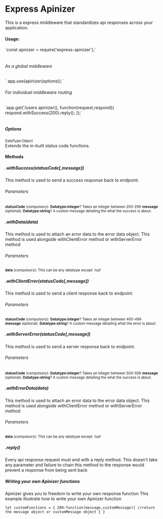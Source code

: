 <h1>Express Apinizer</h1>

This is a express middleware that standardizes api responses across your application.

<h4>Usage:</h4>  
`const apinizer = require('express-apinizer');`
<br><br>
<h6>As a global middleware</h6>
 `  app.use(apinizer(options));`
  <h6>For individual middleware routing</h6>
  `app.get('/users  apinizer(), function(request,respond){
    respond.withSuccess(200).reply();
  });`
<br><br>

<h5>Options</h5>
<small>DataType:Object</small><br/>
Extends the in-built status code functions.


<h4>Methods</h4>

<h5>.withSuccess(statusCode[,message])</h5>
This method is used to send a success response back to endpoint. 
<h6>Parameters</h6>
<small><b>statusCode</b> (compulsory): <b>Datatype:integer</b>? Takes an integer between 200-299</small>
<small><b>message</b> (optional): <b>Datatype:string</b>? A custom message detailing the what the success is about. </small>  

<h5>.withData(data)</h5>
This method is used to attach an error data to the error data object.
This method is used alongside withClientError method or withServerError method
 
<h6>Parameters</h6>
<small><b>data</b> (compulsory): This can be any datatype except `null` </small>

<h5>.withClientError(statusCode[,message])</h5>
This method is used to send a client response back to endpoint. 
<h6>Parameters</h6>
<small><b>statusCode</b> (compulsory): <b>Datatype:integer</b>? Takes an integer between 400-499</small>
<small><b>message</b> (optional): <b>Datatype:string</b>? A custom message detailing what the error is about. </small>  

<h5>.withServerError(statusCode[,message])</h5>
This method is used to send a server response back to endpoint. 
<h6>Parameters</h6>
<small><b>statusCode</b> (compulsory): <b>Datatype:integer</b>? Takes an integer between 500-599</small>
<small><b>message</b> (optional): <b>Datatype:string</b>? A custom message detailing the what the success is about. </small>  

<h5>.withErrorData(data)</h5>
This method is used to attach an error data to the error data object.
This method is used alongside withClientError method or withServerError method
<h6>Parameters</h6>
<small><b>data</b> (compulsory): This can be any datatype except `null` </small>

<h5>.reply()</h5>
Every api response request must end with a reply method.
This doesn't take any parameter and failure to chain this method to the response would prevent a response from being sent back


<h5>Writing your own Apinizer  functions</h5>
Apinizer gives you to freedom to write your own response function
This example illustrate how to write your own Apinizer function

`let customFunctions = {
        200:function(message,customMessage){
            //return the message object or customMessage object
        }
}`